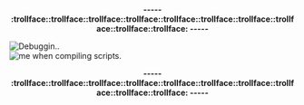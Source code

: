 **<p align="center">----- :trollface::trollface::trollface::trollface::trollface::trollface::trollface::trollface::trollface::trollface: -----<p>**
<img src="https://github.com/P0L3NARUBA/.github/assets/146978592/f9da16a1-3854-4ea9-900d-5a490cfc5f36" title="Debuggin.."><br>
<img src="https://github.com/P0L3NARUBA/.github/assets/146978592/ef05e3c9-8dcd-4026-9ccc-38757fb78a51" title="me when compiling scripts.">
**<p align="center">----- :trollface::trollface::trollface::trollface::trollface::trollface::trollface::trollface::trollface::trollface: -----<p>**

<!-- For those who reading this, dSB3aW4gYm9pLg== -->
